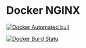 # Docker NGINX

[![Docker Automated buil](https://img.shields.io/docker/automated/rdemorais/nginx.svg?style=plastic)]()

[![Docker Build Statu](https://img.shields.io/docker/build/rdemorais/nginx.svg?style=plastic)]()
